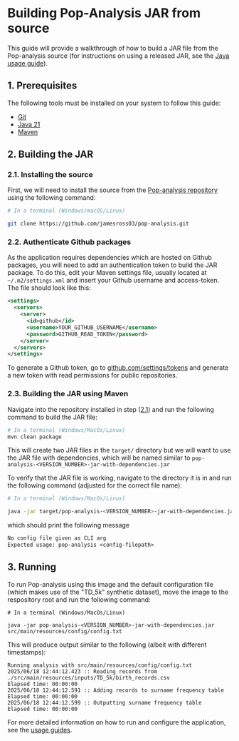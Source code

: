 # Building Pop-Analysis JAR from source
This guide will provide a walkthrough of how to build a JAR file from the Pop-analysis source (for instructions on using a released JAR, see the [Java usage guide](../usage/java.md)).

## 1. Prerequisites
The following tools must be installed on your system to follow this guide:
- [Git](https://git-scm.com/)
- [Java 21](https://www.oracle.com/uk/java/)
- [Maven](https://maven.apache.org/)

## 2. Building the JAR
### 2.1. Installing the source
First, we will need to install the source from the [Pop-analysis repository](https://github.com/jamesross03/pop-analysis) using the following command:

```sh
# In a terminal (Windows/macOS/Linux)

git clone https://github.com/jamesross03/pop-analysis.git
```
### 2.2. Authenticate Github packages
As the application requires dependencies which are hosted on Github packages, you will need to add an authentication token to build the JAR package. To do this, edit your Maven settings file, usually located at `~/.m2/settings.xml` and insert your Github username and access-token. The file should look like this:

```xml
<settings>
  <servers>
    <server>
      <id>github</id>
      <username>YOUR_GITHUB_USERNAME</username>
      <password>GITHUB_READ_TOKEN</password>
    </server>
  </servers>
</settings>
```

To generate a Github token, go to [github.com/settings/tokens](https://github.com/settings/tokens) and generate a new token with read permissions for public repositories.

### 2.3. Building the JAR using Maven
Navigate into the repository installed in step ([2.1](#21-installing-the-source)) and run the following command to build the JAR file:

```sh
# In a terminal (Windows/MacOs/Linux)
mvn clean package
```

This will create two JAR files in the `target/` directory but we will want to use the JAR file with dependencies, which will be named similar to `pop-analysis-<VERSION_NUMBER>-jar-with-dependencies.jar`

To verify that the JAR file is working, navigate to the directory it is in and run the following command (adjusted for the correct file name):

```sh
# In a terminal (Windows/MacOs/Linux)

java -jar target/pop-analysis-<VERSION_NUMBER>-jar-with-dependencies.jar
```

which should print the following message

```txt
No config file given as CLI arg 
Expected usage: pop-analysis <config-filepath>
```

## 3. Running
To run Pop-analysis using this image and the default configuration file (which makes use of the "TD_5k" synthetic dataset), move the image to the respository root and run the following command:

```shell
# In a terminal (Windows/MacOs/Linux)

java -jar pop-analysis-<VERSION_NUMBER>-jar-with-dependencies.jar src/main/resources/config/config.txt
```

This will produce output similar to the following (albeit with different timestamps):
```
Running analysis with src/main/resources/config/config.txt
2025/06/18 12:44:12.423 :: Reading records from ./src/main/resources/inputs/TD_5k/birth_records.csv
Elapsed time: 00:00:00
2025/06/18 12:44:12.591 :: Adding records to surname frequency table
Elapsed time: 00:00:00
2025/06/18 12:44:12.599 :: Outputting surname frequency table
Elapsed time: 00:00:00
```

For more detailed information on how to run and configure the application, see the [usage guides](../usage/index.md).
